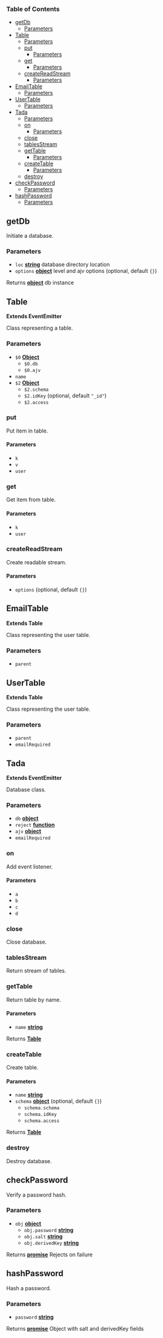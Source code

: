 <!-- Generated by documentation.js. Update this documentation by updating the source code. -->

### Table of Contents

- [getDb][1]
  - [Parameters][2]
- [Table][3]
  - [Parameters][4]
  - [put][5]
    - [Parameters][6]
  - [get][7]
    - [Parameters][8]
  - [createReadStream][9]
    - [Parameters][10]
- [EmailTable][11]
  - [Parameters][12]
- [UserTable][13]
  - [Parameters][14]
- [Tada][15]
  - [Parameters][16]
  - [on][17]
    - [Parameters][18]
  - [close][19]
  - [tablesStream][20]
  - [getTable][21]
    - [Parameters][22]
  - [createTable][23]
    - [Parameters][24]
  - [destroy][25]
- [checkPassword][26]
  - [Parameters][27]
- [hashPassword][28]
  - [Parameters][29]

## getDb

Initiate a database.

### Parameters

- `loc` **[string][30]** database directory location
- `options` **[object][31]** level and ajv options (optional, default `{}`)

Returns **[object][31]** db instance

## Table

**Extends EventEmitter**

Class representing a table.

### Parameters

- `$0` **[Object][31]**
  - `$0.db`
  - `$0.ajv`
- `name`
- `$2` **[Object][31]**
  - `$2.schema`
  - `$2.idKey` (optional, default `"_id"`)
  - `$2.access`

### put

Put item in table.

#### Parameters

- `k`
- `v`
- `user`

### get

Get item from table.

#### Parameters

- `k`
- `user`

### createReadStream

Create readable stream.

#### Parameters

- `options` (optional, default `{}`)

## EmailTable

**Extends Table**

Class representing the user table.

### Parameters

- `parent`

## UserTable

**Extends Table**

Class representing the user table.

### Parameters

- `parent`
- `emailRequired`

## Tada

**Extends EventEmitter**

Database class.

### Parameters

- `db` **[object][31]**
- `reject` **[function][32]**
- `ajv` **[object][31]**
- `emailRequired`

### on

Add event listener.

#### Parameters

- `a`
- `b`
- `c`
- `d`

### close

Close database.

### tablesStream

Return stream of tables.

### getTable

Return table by name.

#### Parameters

- `name` **[string][30]**

Returns **[Table][33]**

### createTable

Create table.

#### Parameters

- `name` **[string][30]**
- `schema` **[object][31]** (optional, default `{}`)
  - `schema.schema`
  - `schema.idKey`
  - `schema.access`

Returns **[Table][33]**

### destroy

Destroy database.

## checkPassword

Verify a password hash.

### Parameters

- `obj` **[object][31]**
  - `obj.password` **[string][30]**
  - `obj.salt` **[string][30]**
  - `obj.derivedKey` **[string][30]**

Returns **[promise][34]** Rejects on failure

## hashPassword

Hash a password.

### Parameters

- `password` **[string][30]**

Returns **[promise][34]** Object with salt and derivedKey fields

[1]: #getdb
[2]: #parameters
[3]: #table
[4]: #parameters-1
[5]: #put
[6]: #parameters-2
[7]: #get
[8]: #parameters-3
[9]: #createreadstream
[10]: #parameters-4
[11]: #emailtable
[12]: #parameters-5
[13]: #usertable
[14]: #parameters-6
[15]: #tada
[16]: #parameters-7
[17]: #on
[18]: #parameters-8
[19]: #close
[20]: #tablesstream
[21]: #gettable
[22]: #parameters-9
[23]: #createtable
[24]: #parameters-10
[25]: #destroy
[26]: #checkpassword
[27]: #parameters-11
[28]: #hashpassword
[29]: #parameters-12
[30]: https://developer.mozilla.org/docs/Web/JavaScript/Reference/Global_Objects/String
[31]: https://developer.mozilla.org/docs/Web/JavaScript/Reference/Global_Objects/Object
[32]: https://developer.mozilla.org/docs/Web/JavaScript/Reference/Statements/function
[33]: #table
[34]: https://developer.mozilla.org/docs/Web/JavaScript/Reference/Global_Objects/Promise
